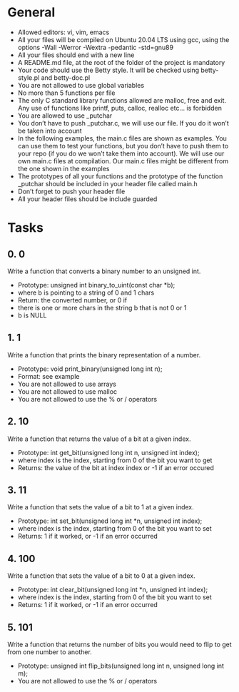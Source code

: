 # General
* Allowed editors: vi, vim, emacs
* All your files will be compiled on Ubuntu 20.04 LTS using gcc, using the options -Wall -Werror -Wextra -pedantic -std=gnu89
* All your files should end with a new line
* A README.md file, at the root of the folder of the project is mandatory
* Your code should use the Betty style. It will be checked using betty-style.pl and betty-doc.pl
* You are not allowed to use global variables
* No more than 5 functions per file
* The only C standard library functions allowed are malloc, free and exit. Any use of functions like printf, puts, calloc, realloc etc… is forbidden
* You are allowed to use _putchar
* You don’t have to push _putchar.c, we will use our file. If you do it won’t be taken into account
* In the following examples, the main.c files are shown as examples. You can use them to test your functions, but you don’t have to push them to your repo (if you do we won’t take them into account). We will use our own main.c files at compilation. Our main.c files might be different from the one shown in the examples
* The prototypes of all your functions and the prototype of the function _putchar should be included in your header file called main.h
* Don’t forget to push your header file
* All your header files should be include guarded

# Tasks

## 0. 0
Write a function that converts a binary number to an unsigned int.

* Prototype: unsigned int binary_to_uint(const char *b);
* where b is pointing to a string of 0 and 1 chars
* Return: the converted number, or 0 if
* there is one or more chars in the string b that is not 0 or 1
* b is NULL

## 1. 1
Write a function that prints the binary representation of a number.

* Prototype: void print_binary(unsigned long int n);
* Format: see example
* You are not allowed to use arrays
* You are not allowed to use malloc
* You are not allowed to use the % or / operators

## 2. 10
Write a function that returns the value of a bit at a given index.

* Prototype: int get_bit(unsigned long int n, unsigned int index);
* where index is the index, starting from 0 of the bit you want to get
* Returns: the value of the bit at index index or -1 if an error occured

## 3. 11
Write a function that sets the value of a bit to 1 at a given index.

* Prototype: int set_bit(unsigned long int *n, unsigned int index);
* where index is the index, starting from 0 of the bit you want to set
* Returns: 1 if it worked, or -1 if an error occurred

## 4. 100
Write a function that sets the value of a bit to 0 at a given index.

* Prototype: int clear_bit(unsigned long int *n, unsigned int index);
* where index is the index, starting from 0 of the bit you want to set
* Returns: 1 if it worked, or -1 if an error occurred

## 5. 101
Write a function that returns the number of bits you would need to flip to get from one number to another.

* Prototype: unsigned int flip_bits(unsigned long int n, unsigned long int m);
* You are not allowed to use the % or / operators

## 

